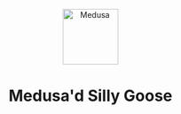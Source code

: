 <p align="center">
  <a href="https://sillygoosetheband.com">
    <img alt="Medusa" src="https://i.imgur.com/USubGVY.png" width="100" />
  </a>
</p>
<h1 align="center">
  Medusa'd Silly Goose
</h1>
